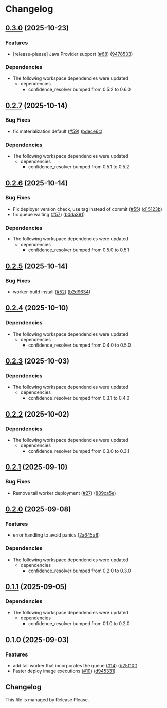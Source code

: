 # Changelog

## [0.3.0](https://github.com/spotify/confidence-resolver-rust/compare/confidence-cloudflare-resolver-v0.2.7...confidence-cloudflare-resolver-v0.3.0) (2025-10-23)


### Features

* [release-please] Java Provider support ([#68](https://github.com/spotify/confidence-resolver-rust/issues/68)) ([9478533](https://github.com/spotify/confidence-resolver-rust/commit/9478533960bf02e86d4ed1aab7ac1edd5034c3fb))


### Dependencies

* The following workspace dependencies were updated
  * dependencies
    * confidence_resolver bumped from 0.5.2 to 0.6.0

## [0.2.7](https://github.com/spotify/confidence-resolver-rust/compare/confidence-cloudflare-resolver-v0.2.6...confidence-cloudflare-resolver-v0.2.7) (2025-10-14)


### Bug Fixes

* fix materialization default ([#59](https://github.com/spotify/confidence-resolver-rust/issues/59)) ([bdece6c](https://github.com/spotify/confidence-resolver-rust/commit/bdece6c5a4d53d6284056b6daaf9e8d17481db84))


### Dependencies

* The following workspace dependencies were updated
  * dependencies
    * confidence_resolver bumped from 0.5.1 to 0.5.2

## [0.2.6](https://github.com/spotify/confidence-resolver-rust/compare/confidence-cloudflare-resolver-v0.2.5...confidence-cloudflare-resolver-v0.2.6) (2025-10-14)


### Bug Fixes

* Fix deployer version check, use tag instead of commit ([#55](https://github.com/spotify/confidence-resolver-rust/issues/55)) ([d15123b](https://github.com/spotify/confidence-resolver-rust/commit/d15123b63e2b29566b52ad8d09173e40be38dd6d))
* fix queue waiting ([#57](https://github.com/spotify/confidence-resolver-rust/issues/57)) ([b0da391](https://github.com/spotify/confidence-resolver-rust/commit/b0da3916f3179ab31ecea8196d106b303b5589d6))


### Dependencies

* The following workspace dependencies were updated
  * dependencies
    * confidence_resolver bumped from 0.5.0 to 0.5.1

## [0.2.5](https://github.com/spotify/confidence-resolver-rust/compare/confidence-cloudflare-resolver-v0.2.4...confidence-cloudflare-resolver-v0.2.5) (2025-10-14)


### Bug Fixes

* worker-build install ([#52](https://github.com/spotify/confidence-resolver-rust/issues/52)) ([b2d9634](https://github.com/spotify/confidence-resolver-rust/commit/b2d9634f6051171ed65ba444131b13a1f27b9884))

## [0.2.4](https://github.com/spotify/confidence-resolver-rust/compare/confidence-cloudflare-resolver-v0.2.3...confidence-cloudflare-resolver-v0.2.4) (2025-10-10)


### Dependencies

* The following workspace dependencies were updated
  * dependencies
    * confidence_resolver bumped from 0.4.0 to 0.5.0

## [0.2.3](https://github.com/spotify/confidence-resolver-rust/compare/confidence-cloudflare-resolver-v0.2.2...confidence-cloudflare-resolver-v0.2.3) (2025-10-03)


### Dependencies

* The following workspace dependencies were updated
  * dependencies
    * confidence_resolver bumped from 0.3.1 to 0.4.0

## [0.2.2](https://github.com/spotify/confidence-resolver-rust/compare/confidence-cloudflare-resolver-v0.2.1...confidence-cloudflare-resolver-v0.2.2) (2025-10-02)


### Dependencies

* The following workspace dependencies were updated
  * dependencies
    * confidence_resolver bumped from 0.3.0 to 0.3.1

## [0.2.1](https://github.com/spotify/confidence-resolver-rust/compare/confidence-cloudflare-resolver-v0.2.0...confidence-cloudflare-resolver-v0.2.1) (2025-09-10)


### Bug Fixes

* Remove tail worker deployment ([#27](https://github.com/spotify/confidence-resolver-rust/issues/27)) ([889ca5e](https://github.com/spotify/confidence-resolver-rust/commit/889ca5e1f3a9a03f5b8c186dddb3a0aed25b67ce))

## [0.2.0](https://github.com/spotify/confidence-resolver-rust/compare/confidence-cloudflare-resolver-v0.1.1...confidence-cloudflare-resolver-v0.2.0) (2025-09-08)


### Features

* error handling to avoid panics ([2a645a8](https://github.com/spotify/confidence-resolver-rust/commit/2a645a87415bfce30af048498e068952b18ceb5e))


### Dependencies

* The following workspace dependencies were updated
  * dependencies
    * confidence_resolver bumped from 0.2.0 to 0.3.0

## [0.1.1](https://github.com/spotify/confidence-resolver-rust/compare/confidence-cloudflare-resolver-v0.1.0...confidence-cloudflare-resolver-v0.1.1) (2025-09-05)


### Dependencies

* The following workspace dependencies were updated
  * dependencies
    * confidence_resolver bumped from 0.1.0 to 0.2.0

## 0.1.0 (2025-09-03)


### Features

* add tail worker that incorporates the queue ([#14](https://github.com/spotify/confidence-resolver-rust/issues/14)) ([b25f10f](https://github.com/spotify/confidence-resolver-rust/commit/b25f10fcc372ae43bc11f382af02c9e5f882538f))
* Faster deploy image executions ([#10](https://github.com/spotify/confidence-resolver-rust/issues/10)) ([d945331](https://github.com/spotify/confidence-resolver-rust/commit/d9453317e9e40575e43d67558ef902a4bc62ee41))

## Changelog

This file is managed by Release Please.
